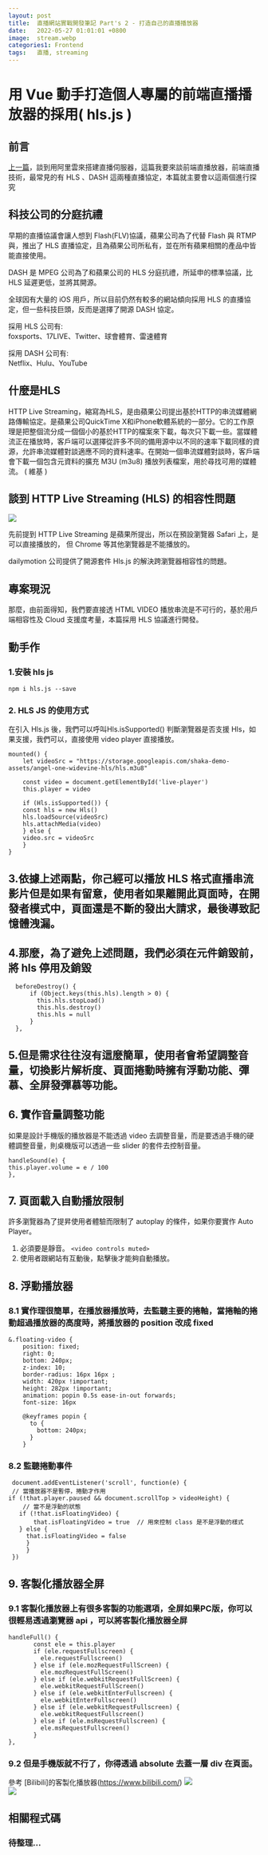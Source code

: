 ```yaml
---
layout: post
title:  直播網站實戰開發筆記 Part's 2 - 打造自己的直播播放器
date:   2022-05-27 01:01:01 +0800
image:  stream.webp
categories1: Frontend
tags:   直播, streaming
---
```

# 用 Vue 動手打造個人專屬的前端直播播放器的採用( hls.js )
## 前言
[上一篇](https://blog.markkulab.net/2021/07/20/streaming/)，談到用阿里雲來搭建直播伺服器，這篇我要來談前端直播放器，前端直播技術，最常見的有 HLS 、DASH 這兩種直播協定，本篇就主要會以這兩個進行探究

## 科技公司的分庭抗禮
早期的直播協議會讓人想到 Flash(FLV)協議，蘋果公司為了代替 Flash 與 RTMP與，推出了 HLS 直播協定，且為蘋果公司所私有，並在所有蘋果相關的產品中皆能直接使用。  

DASH 是 MPEG 公司為了和蘋果公司的 HLS 分庭抗禮，所延申的標準協議，比HLS 延遲更低，並將其開源。  

全球因有大量的 iOS 用戶，所以目前仍然有較多的網站傾向採用 HLS 的直播協定，但一些科技巨頭，反而是選擇了開源 DASH 協定。  

採用 HLS 公司有:  
foxsports、17LIVE、Twitter、球會體育、雷速體育  

採用 DASH 公司有:  
Netflix、Hulu、YouTube   

## 什麼是HLS
HTTP Live Streaming，縮寫為HLS，是由蘋果公司提出基於HTTP的串流媒體網路傳輸協定。是蘋果公司QuickTime X和iPhone軟體系統的一部分。它的工作原理是把整個流分成一個個小的基於HTTP的檔案來下載，每次只下載一些。當媒體流正在播放時，客戶端可以選擇從許多不同的備用源中以不同的速率下載同樣的資源，允許串流媒體對談適應不同的資料速率。在開始一個串流媒體對談時，客戶端會下載一個包含元資料的擴充 M3U (m3u8) 播放列表檔案，用於尋找可用的媒體流。 ( 維基 )

## 談到 HTTP Live Streaming (HLS) 的相容性問題
![](https://i.imgur.com/Nqhf4Uv.png)

先前提到 HTTP Live Streaming 是蘋果所提出，所以在預設瀏覽器 Safari 上，是可以直接播放的， 但 Chrome 等其他瀏覽器是不能播放的。

dailymotion 公司提供了開源套件 Hls.js 的解決跨瀏覽器相容性的問題。

## 專案現況 
那麼，由前面得知，我們要直接透 HTML VIDEO 播放串流是不可行的，基於用戶端相容性及 Cloud 支援度考量，本篇採用 HLS 協議進行開發。

## 動手作
### 1.安裝 hls js 
```
npm i hls.js --save
```

### 2. HLS JS 的使用方式

在引入 Hls.js 後，我們可以呼叫Hls.isSupported() 判斷瀏覽器是否支援 Hls，如果支援，我們可以，直接使用 video player 直接播放。
```
mounted() {
	let videoSrc = "https://storage.googleapis.com/shaka-demo-assets/angel-one-widevine-hls/hls.m3u8"
	
	const video = document.getElementById('live-player')
	this.player = video

	if (Hls.isSupported()) {
	const hls = new Hls()
	hls.loadSource(videoSrc)
	hls.attachMedia(video)
	} else {
	video.src = videoSrc
	}
}
```

## 3.依據上述兩點，你己經可以播放 HLS 格式直播串流影片但是如果有留意，使用者如果離開此頁面時，在開發者模式中，頁面還是不斷的發出大請求，最後導致記憶體洩漏。

## 4.那麼，為了避免上述問題，我們必須在元件銷毀前，將 hls 停用及銷毀
```
  beforeDestroy() {     	  
      if (Object.keys(this.hls).length > 0) {
        this.hls.stopLoad()
        this.hls.destroy()
        this.hls = null
      }
  },
```

## 5.但是需求往往沒有這麼簡單，使用者會希望調整音量，切換影片解析度、頁面捲動時擁有浮動功能、彈慕、全屏發彈慕等功能。

## 6. 實作音量調整功能
如果是設計手機版的播放器是不能透過 video 去調整音量，而是要透過手機的硬體調整音量，則桌機版可以透過一些 slider 的套件去控制音量。

```
handleSound(e) {
this.player.volume = e / 100
},
```

## 7. 頁面載入自動播放限制
許多瀏覽器為了提昇使用者體驗而限制了 autoplay 的條件，如果你要實作 Auto Player。   
1. 必須要是靜音。
`<video controls muted>`
2. 使用者跟網站有互動後，點擊後才能夠自動播放。

## 8. 浮動播放器
### 8.1 實作理很簡單，在播放器播放時，去監聽主要的捲軸，當捲軸的捲動超過播放器的高度時，將播放器的 position 改成 fixed

```
&.floating-video {
    position: fixed;
    right: 0;
    bottom: 240px;
    z-index: 10;
    border-radius: 16px 16px ;
    width: 420px !important;
    height: 282px !important;
    animation: popin 0.5s ease-in-out forwards;
    font-size: 16px

    @keyframes popin {
      to {
        bottom: 240px;
      }
    }
```

### 8.2 監聽捲動事件

```
 document.addEventListener('scroll', function(e) {
 // 當播放器不是暫停，捲動才作用
if (!that.player.paused && document.scrollTop > videoHeight) {
	// 當不是浮動的狀態
   if (!that.isFloatingVideo) {
       that.isFloatingVideo = true  // 用來控制 class 是不是浮動的樣式
   } else {
     that.isFloatingVideo = false
     }
	 }
 })
```

## 9. 客製化播放器全屏
### 9.1 客製化播放器上有很多客製的功能選項，全屏如果PC版，你可以很輕易透過瀏覽器 api ，可以將客製化播放器全屏

```
handleFull() {
       const ele = this.player
       if (ele.requestFullscreen) {
         ele.requestFullscreen()
       } else if (ele.mozRequestFullScreen) {
         ele.mozRequestFullScreen()
       } else if (ele.webkitRequestFullScreen) {
         ele.webkitRequestFullScreen()
       } else if (ele.webkitEnterFullscreen) {
         ele.webkitEnterFullscreen()
       } else if (ele.webkitRequestFullscreen) {
         ele.webkitRequestFullscreen()
       } else if (ele.msRequestFullscreen) {
         ele.msRequestFullscreen()
       }
},
```

### 9.2 但是手機版就不行了，你得透過 absolute 去蓋一層 div 在頁面。
參考 [Bilibili]的客製化播放器(https://www.bilibili.com/) 
![](https://i.imgur.com/Cqp9Il0.png)  
![](https://i.imgur.com/sMZBXGK.png)  

## 相關程式碼
### 待整理...
